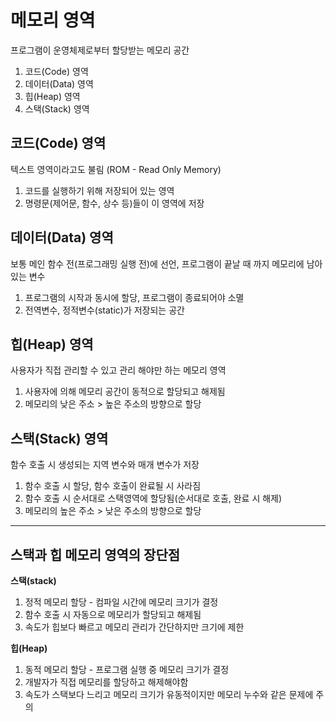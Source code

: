 # 메모리 영역

프로그램이 운영체제로부터 할당받는 메모리 공간
1. 코드(Code) 영역
2. 데이터(Data) 영역
3. 힙(Heap) 영역
4. 스택(Stack) 영역

## 코드(Code) 영역
텍스트 영역이라고도 불림 (ROM - Read Only Memory)
1. 코드를 실행하기 위해 저장되어 있는 영역
2. 명령문(제어문, 함수, 상수 등)들이 이 영역에 저장

## 데이터(Data) 영역
보통 메인 함수 전(프로그래밍 실행 전)에 선언, 프로그램이 끝날 때 까지 메모리에 남아있는 변수
1. 프로그램의 시작과 동시에 할당, 프로그램이 종료되어야 소멸
2. 전역변수, 정적변수(static)가 저장되는 공간

## 힙(Heap) 영역
사용자가 직접 관리할 수 있고 관리 해야만 하는 메모리 영역
1. 사용자에 의해 메모리 공간이 동적으로 할당되고 해제됨
2. 메모리의 낮은 주소 > 높은 주소의 방향으로 할당

## 스택(Stack) 영역
함수 호출 시 생성되는 지역 변수와 매개 변수가 저장
1. 함수 호출 시 할당, 함수 호출이 완료될 시 사라짐
2. 함수 호출 시 순서대로 스택영역에 할당됨(순서대로 호출, 완료 시 해제)
3. 메모리의 높은 주소 > 낮은 주소의 방향으로 할당
   
------

## 스택과 힙 메모리 영역의 장단점

**스택(stack)**
1. 정적 메모리 할당 - 컴파일 시간에 메모리 크기가 결정
2. 함수 호출 시 자동으로 메모리가 할당되고 해제됨
3. 속도가 힙보다 빠르고 메모리 관리가 간단하지만 크기에 제한

**힙(Heap)**
1. 동적 메모리 할당 - 프로그램 실행 중 메모리 크기가 결정
2. 개발자가 직접 메모리를 할당하고 해제해야함
3. 속도가 스택보다 느리고 메모리 크기가 유동적이지만 메모리 누수와 같은 문제에 주의
